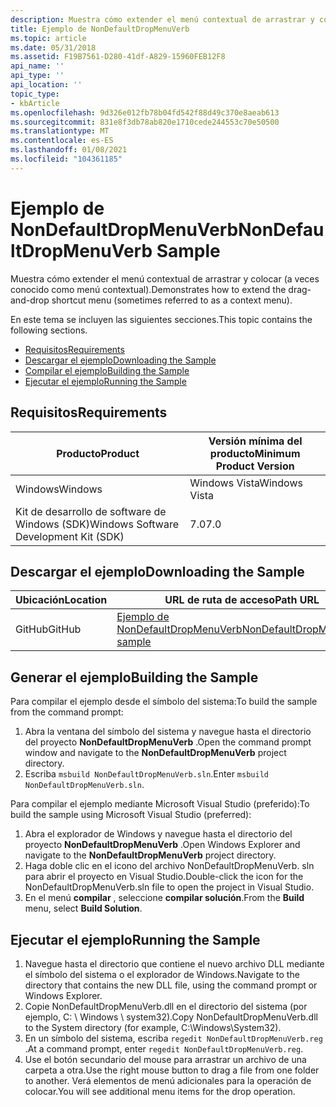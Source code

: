 ```yaml
---
description: Muestra cómo extender el menú contextual de arrastrar y colocar (a veces conocido como menú contextual).
title: Ejemplo de NonDefaultDropMenuVerb
ms.topic: article
ms.date: 05/31/2018
ms.assetid: F19B7561-D280-41df-A829-15960FEB12F8
api_name: ''
api_type: ''
api_location: ''
topic_type:
- kbArticle
ms.openlocfilehash: 9d326e012fb78b04fd542f88d49c370e8aeab613
ms.sourcegitcommit: 831e8f3db78ab820e1710cede244553c70e50500
ms.translationtype: MT
ms.contentlocale: es-ES
ms.lasthandoff: 01/08/2021
ms.locfileid: "104361185"
---
```

# <a name="nondefaultdropmenuverb-sample"></a><span data-ttu-id="d68b5-103">Ejemplo de NonDefaultDropMenuVerb</span><span class="sxs-lookup"><span data-stu-id="d68b5-103">NonDefaultDropMenuVerb Sample</span></span>

<span data-ttu-id="d68b5-104">Muestra cómo extender el menú contextual de arrastrar y colocar (a veces conocido como menú contextual).</span><span class="sxs-lookup"><span data-stu-id="d68b5-104">Demonstrates how to extend the drag-and-drop shortcut menu (sometimes referred to as a context menu).</span></span>

<span data-ttu-id="d68b5-105">En este tema se incluyen las siguientes secciones.</span><span class="sxs-lookup"><span data-stu-id="d68b5-105">This topic contains the following sections.</span></span>

-   [<span data-ttu-id="d68b5-106">Requisitos</span><span class="sxs-lookup"><span data-stu-id="d68b5-106">Requirements</span></span>](#requirements)
-   [<span data-ttu-id="d68b5-107">Descargar el ejemplo</span><span class="sxs-lookup"><span data-stu-id="d68b5-107">Downloading the Sample</span></span>](#downloading-the-sample)
-   [<span data-ttu-id="d68b5-108">Compilar el ejemplo</span><span class="sxs-lookup"><span data-stu-id="d68b5-108">Building the Sample</span></span>](#building-the-sample)
-   [<span data-ttu-id="d68b5-109">Ejecutar el ejemplo</span><span class="sxs-lookup"><span data-stu-id="d68b5-109">Running the Sample</span></span>](#running-the-sample)

## <a name="requirements"></a><span data-ttu-id="d68b5-110">Requisitos</span><span class="sxs-lookup"><span data-stu-id="d68b5-110">Requirements</span></span>



| <span data-ttu-id="d68b5-111">Producto</span><span class="sxs-lookup"><span data-stu-id="d68b5-111">Product</span></span>                                | <span data-ttu-id="d68b5-112">Versión mínima del producto</span><span class="sxs-lookup"><span data-stu-id="d68b5-112">Minimum Product Version</span></span> |
|----------------------------------------|-------------------------|
| <span data-ttu-id="d68b5-113">Windows</span><span class="sxs-lookup"><span data-stu-id="d68b5-113">Windows</span></span>                                | <span data-ttu-id="d68b5-114">Windows Vista</span><span class="sxs-lookup"><span data-stu-id="d68b5-114">Windows Vista</span></span>           |
| <span data-ttu-id="d68b5-115">Kit de desarrollo de software de Windows (SDK)</span><span class="sxs-lookup"><span data-stu-id="d68b5-115">Windows Software Development Kit (SDK)</span></span> | <span data-ttu-id="d68b5-116">7.0</span><span class="sxs-lookup"><span data-stu-id="d68b5-116">7.0</span></span>                     |



 

## <a name="downloading-the-sample"></a><span data-ttu-id="d68b5-117">Descargar el ejemplo</span><span class="sxs-lookup"><span data-stu-id="d68b5-117">Downloading the Sample</span></span>

| <span data-ttu-id="d68b5-118">Ubicación</span><span class="sxs-lookup"><span data-stu-id="d68b5-118">Location</span></span>      | <span data-ttu-id="d68b5-119">URL de ruta de acceso</span><span class="sxs-lookup"><span data-stu-id="d68b5-119">Path URL</span></span>                                                                                             |
|---------------|------------------------------------------------------------------------------------------------------|
| <span data-ttu-id="d68b5-120">GitHub</span><span class="sxs-lookup"><span data-stu-id="d68b5-120">GitHub</span></span>  | [<span data-ttu-id="d68b5-121">Ejemplo de NonDefaultDropMenuVerb</span><span class="sxs-lookup"><span data-stu-id="d68b5-121">NonDefaultDropMenuVerb sample</span></span>](https://github.com/microsoft/Windows-classic-samples/tree/master/Samples/Win7Samples/winui/shell/appshellintegration/NonDefaultDropMenuVerb) |

## <a name="building-the-sample"></a><span data-ttu-id="d68b5-122">Generar el ejemplo</span><span class="sxs-lookup"><span data-stu-id="d68b5-122">Building the Sample</span></span>

<span data-ttu-id="d68b5-123">Para compilar el ejemplo desde el símbolo del sistema:</span><span class="sxs-lookup"><span data-stu-id="d68b5-123">To build the sample from the command prompt:</span></span>

1.  <span data-ttu-id="d68b5-124">Abra la ventana del símbolo del sistema y navegue hasta el directorio del proyecto **NonDefaultDropMenuVerb** .</span><span class="sxs-lookup"><span data-stu-id="d68b5-124">Open the command prompt window and navigate to the **NonDefaultDropMenuVerb** project directory.</span></span>
2.  <span data-ttu-id="d68b5-125">Escriba `msbuild NonDefaultDropMenuVerb.sln`.</span><span class="sxs-lookup"><span data-stu-id="d68b5-125">Enter `msbuild NonDefaultDropMenuVerb.sln`.</span></span>

<span data-ttu-id="d68b5-126">Para compilar el ejemplo mediante Microsoft Visual Studio (preferido):</span><span class="sxs-lookup"><span data-stu-id="d68b5-126">To build the sample using Microsoft Visual Studio (preferred):</span></span>

1.  <span data-ttu-id="d68b5-127">Abra el explorador de Windows y navegue hasta el directorio del proyecto **NonDefaultDropMenuVerb** .</span><span class="sxs-lookup"><span data-stu-id="d68b5-127">Open Windows Explorer and navigate to the **NonDefaultDropMenuVerb** project directory.</span></span>
2.  <span data-ttu-id="d68b5-128">Haga doble clic en el icono del archivo NonDefaultDropMenuVerb. sln para abrir el proyecto en Visual Studio.</span><span class="sxs-lookup"><span data-stu-id="d68b5-128">Double-click the icon for the NonDefaultDropMenuVerb.sln file to open the project in Visual Studio.</span></span>
3.  <span data-ttu-id="d68b5-129">En el menú **compilar** , seleccione **compilar solución**.</span><span class="sxs-lookup"><span data-stu-id="d68b5-129">From the **Build** menu, select **Build Solution**.</span></span>

## <a name="running-the-sample"></a><span data-ttu-id="d68b5-130">Ejecutar el ejemplo</span><span class="sxs-lookup"><span data-stu-id="d68b5-130">Running the Sample</span></span>

1.  <span data-ttu-id="d68b5-131">Navegue hasta el directorio que contiene el nuevo archivo DLL mediante el símbolo del sistema o el explorador de Windows.</span><span class="sxs-lookup"><span data-stu-id="d68b5-131">Navigate to the directory that contains the new DLL file, using the command prompt or Windows Explorer.</span></span>
2.  <span data-ttu-id="d68b5-132">Copie NonDefaultDropMenuVerb.dll en el directorio del sistema (por ejemplo, C: \\ Windows \\ system32).</span><span class="sxs-lookup"><span data-stu-id="d68b5-132">Copy NonDefaultDropMenuVerb.dll to the System directory (for example, C:\\Windows\\System32).</span></span>
3.  <span data-ttu-id="d68b5-133">En un símbolo del sistema, escriba `regedit NonDefaultDropMenuVerb.reg` .</span><span class="sxs-lookup"><span data-stu-id="d68b5-133">At a command prompt, enter `regedit NonDefaultDropMenuVerb.reg`.</span></span>
4.  <span data-ttu-id="d68b5-134">Use el botón secundario del mouse para arrastrar un archivo de una carpeta a otra.</span><span class="sxs-lookup"><span data-stu-id="d68b5-134">Use the right mouse button to drag a file from one folder to another.</span></span> <span data-ttu-id="d68b5-135">Verá elementos de menú adicionales para la operación de colocar.</span><span class="sxs-lookup"><span data-stu-id="d68b5-135">You will see additional menu items for the drop operation.</span></span>

 

 



